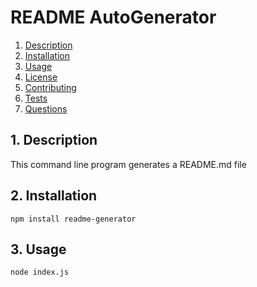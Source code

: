 # README AutoGenerator

1. [ Description ](#desc)
2. [ Installation ](#install)
3. [ Usage ](#usage)
4. [ License ](#license)
5. [ Contributing ](#contribute)
6. [ Tests ](#test)
7. [ Questions ](#question)

<a name="desc"></a>
 ## 1. Description 

This command line program generates a README.md file

<a name="install"></a>
 ## 2. Installation 

```npm install readme-generator```

<a name="usage"></a>
 ## 3. Usage 

```node index.js```

